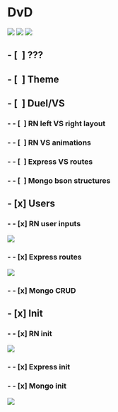 # DvD
![](readme-wip-images/Screenshot_2022-09-17-07-21-09-19_f73b71075b1de7323614b647fe394240.jpg)
![](readme-wip-images/Screenshot_2022-09-17-07-21-20-96_f73b71075b1de7323614b647fe394240.jpg)
![](readme-wip-images/Screenshot_2022-09-17-07-28-09-98_f73b71075b1de7323614b647fe394240.jpg)
## - [&nbsp;&nbsp;] ???
## - [&nbsp;&nbsp;] Theme
## - [&nbsp;&nbsp;] Duel/VS
### - - [&nbsp;&nbsp;] RN left VS right layout
### - - [&nbsp;&nbsp;] RN VS animations
### - - [&nbsp;&nbsp;] Express VS routes
### - - [&nbsp;&nbsp;] Mongo bson structures
## - [x] Users
### - - [x] RN user inputs
![](readme-wip-images/Screenshot%20from%202022-09-17%2007-07-14.png)
### - - [x] Express routes
![](readme-wip-images/Screenshot%20from%202022-09-17%2007-03-43.png)
### - - [x] Mongo CRUD
## - [x] Init
### - - [x] RN init
![](readme-wip-images/Screenshot%20from%202022-09-17%2007-13-35.png)
### - - [x] Express init
### - - [x] Mongo init
![](readme-wip-images/Screenshot%20from%202022-09-17%2006-35-48.png)